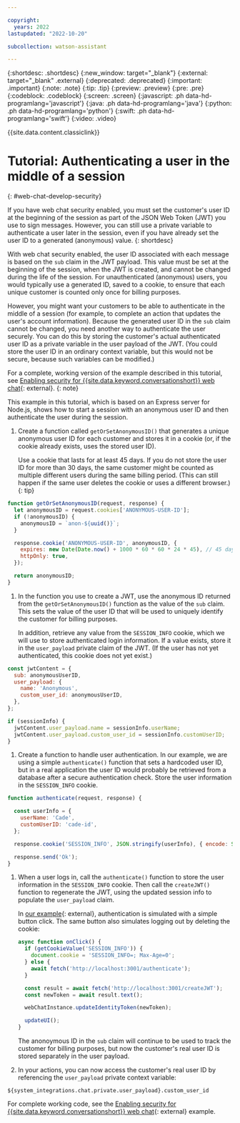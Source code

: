 ```yaml
---

copyright:
  years: 2022
lastupdated: "2022-10-20"

subcollection: watson-assistant

---
```


{:shortdesc: .shortdesc}
{:new_window: target="_blank"}
{:external: target="_blank" .external}
{:deprecated: .deprecated}
{:important: .important}
{:note: .note}
{:tip: .tip}
{:preview: .preview}
{:pre: .pre}
{:codeblock: .codeblock}
{:screen: .screen}
{:javascript: .ph data-hd-programlang='javascript'}
{:java: .ph data-hd-programlang='java'}
{:python: .ph data-hd-programlang='python'}
{:swift: .ph data-hd-programlang='swift'}
{:video: .video}

{{site.data.content.classiclink}}

# Tutorial: Authenticating a user in the middle of a session
{: #web-chat-develop-security}

If you have web chat security enabled, you must set the customer's user ID at the beginning of the session as part of the JSON Web Token (JWT) you use to sign messages. However, you can still use a private variable to authenticate a user later in the session, even if you have already set the user ID to a generated (anonymous) value.
{: shortdesc}

With web chat security enabled, the user ID associated with each message is based on the `sub` claim in the JWT payload. This value must be set at the beginning of the session, when the JWT is created, and cannot be changed during the life of the session. For unauthenticated (anonymous) users, you would typically use a generated ID, saved to a cookie, to ensure that each unique customer is counted only once for billing purposes.

However, you might want your customers to be able to authenticate in the middle of a session (for example, to complete an action that updates the user's account information). Because the generated user ID in the `sub` claim cannot be changed, you need another way to authenticate the user securely. You can do this by storing the customer's actual authenticated user ID as a private variable in the user payload of the JWT. (You could store the user ID in an ordinary context variable, but this would not be secure, because such variables can be modified.)

For a complete, working version of the example described in this tutorial, see [Enabling security for {{site.data.keyword.conversationshort}} web chat](https://github.com/watson-developer-cloud/assistant-toolkit/tree/master/integrations/webchat/examples/web-chat-security){: external}.
{: note}

This example in this tutorial, which is based on an Express server for Node.js, shows how to start a session with an anonymous user ID and then authenticate the user during the session.

1. Create a function called `getOrSetAnonymousID()` that generates a unique anonymous user ID for each customer and stores it in a cookie (or, if the cookie already exists, uses the stored user ID).

    Use a cookie that lasts for at least 45 days. If you do not store the user ID for more than 30 days, the same customer might be counted as multiple different users during the same billing period. (This can still happen if the same user deletes the cookie or uses a different browser.)
    {: tip}
    
```javascript
function getOrSetAnonymousID(request, response) {
  let anonymousID = request.cookies['ANONYMOUS-USER-ID'];
  if (!anonymousID) {
    anonymousID = `anon-${uuid()}`;
  }

  response.cookie('ANONYMOUS-USER-ID', anonymousID, {
    expires: new Date(Date.now() + 1000 * 60 * 60 * 24 * 45), // 45 days.
    httpOnly: true,
  });

  return anonymousID;
}
```

1. In the function you use to create a JWT, use the anonymous ID returned from the `getOrSetAnonymousID()` function as the value of the `sub` claim. This sets the value of the user ID that will be used to uniquely identify the customer for billing purposes.

    In addition, retrieve any value from the `SESSION_INFO` cookie, which we will use to store authenticated login information. If a value exists, store it in the `user_payload` private claim of the JWT. (If the user has not yet authenticated, this cookie does not yet exist.)

```javascript
const jwtContent = {
  sub: anonymousUserID,
  user_payload: {
    name: 'Anonymous',
    custom_user_id: anonymousUserID,
  },
};

if (sessionInfo) {
  jwtContent.user_payload.name = sessionInfo.userName;
  jwtContent.user_payload.custom_user_id = sessionInfo.customUserID;
}
```

1. Create a function to handle user authentication. In our example, we are using a simple `authenticate()` function that sets a hardcoded user ID, but in a real application the user ID would probably be retrieved from a database after a secure authentication check. Store the user information in the `SESSION_INFO` cookie.

```javascript
function authenticate(request, response) {

  const userInfo = {
    userName: 'Cade',
    customUserID: 'cade-id',
  };

  response.cookie('SESSION_INFO', JSON.stringify(userInfo), { encode: String });

  response.send('Ok');
}
```

1. When a user logs in, call the `authenticate()` function to store the user information in the `SESSION_INFO` cookie. Then call the `createJWT()` function to regenerate the JWT, using the updated session info to populate the `user_payload` claim.

    In [our example](/docs/watson-assistant?topic=watson-assistant-topicid){: external}, authentication is simulated with a simple button click. The same button also simulates logging out by deleting the cookie:

    ```javascript
    async function onClick() {
      if (getCookieValue('SESSION_INFO')) {
        document.cookie = 'SESSION_INFO=; Max-Age=0';
      } else {
        await fetch('http://localhost:3001/authenticate');
      }

      const result = await fetch('http://localhost:3001/createJWT');
      const newToken = await result.text();

      webChatInstance.updateIdentityToken(newToken);

      updateUI();
    }
    ```

    The anonoymous ID in the `sub` claim will continue to be used to track the customer for billing purposes, but now the customer's real user ID is stored separately in the user payload.

1. In your actions, you can now access the customer's real user ID by referencing the `user_payload` private context variable:

```text
${system_integrations.chat.private.user_payload}.custom_user_id
```

For complete working code, see the [Enabling security for {{site.data.keyword.conversationshort}} web chat](https://github.com/watson-developer-cloud/assistant-toolkit/tree/master/integrations/webchat/examples/web-chat-security){: external} example.


